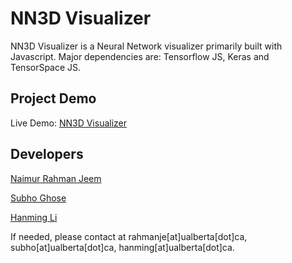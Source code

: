 # NN3D Visualizer

NN3D Visualizer is a Neural Network visualizer primarily built with Javascript.
Major dependencies are: Tensorflow JS, Keras and TensorSpace JS.

## Project Demo

Live Demo: [NN3D Visualizer](http://162.246.156.116/804/index.html) 


## Developers
[Naimur Rahman Jeem](https://www.linkedin.com/in/zeeem/)

[Subho Ghose](https://www.linkedin.com/in/hanming-li-306b11199/)

[Hanming Li](https://www.linkedin.com/in/hanming-li-306b11199/)


If needed, please contact at rahmanje[at]ualberta[dot]ca, subho[at]ualberta[dot]ca, hanming[at]ualberta[dot]ca.
